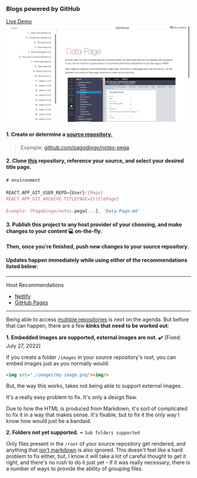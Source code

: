 ### Blogs powered by GitHub
<a href="https://master--sparkly-mandazi-9d0d40.netlify.app/" target="_blank">Live Demo</a>
<a href="https://master--sparkly-mandazi-9d0d40.netlify.app/"><img src="./preview.png" target="_blank"/></a>

#### 1. Create or determine a <u>source repository.</u>

> Example: [github.com/pagodingo/notes-pega](https://github.com/pagodingo/notes-pega)

#### 2. Clone <u>this</u> repository, reference your source, and select your desired title page.

```js
# environment

REACT_APP_GIT_USER_REPO={User}/{Repo}
REACT_APP_GIT_ARCHIVE_TITLEPAGE={titlePage}

Example: (PagoDingo/notes-pega[...], 'Data-Page.md'
```

#### 3. Publish this project to any host provider of your choosing, and make changes to your content 💻 on-the-fly.

#### Then, once you're finished, push new changes to your source repository.

#### Updates happen immediately while using either of the recommendations listed below:
---
Host Recommendations
- <a href="https://netlify.com" target="_blank">Netlify</a>
- <a href="https://pages.github.com" target="_blank">GitHub Pages</a>
---
Being able to access <u>multiple repositories</u> is next on the agenda. But before that can happen, there are a few **kinks that need to be worked out**:

**1. Embedded images are supported, external images are not.** :heavy_check_mark: [Fixed: July 27, 2022]

If you create a folder `/images` in your source repository's root, you can embed images just as you normally would:

```html
<img src="./images/my-image.png"><img/>
```

But, the way this works, takes not being able to support external images.

It's a really easy problem to fix. It's only a design flaw.

Due to how the HTML is produced from Markdown, it's sort of complicated to fix it in a way that makes sense. It's fixable, but to fix it the only way I know how would just be a bandaid.

**2. Folders not yet supported.** **~** `Sub folders supported`

Only files present in the `/root` of your source repository get rendered, and anything that <u>isn't markdown</u> is also ignored. This doesn't feel like a hard problem to fix either, but, I know it will take a lot of careful thought to get it right, and there's no rush to do it just yet - if it was really necessary, there is a number of ways to provide the ability of grouping files.

